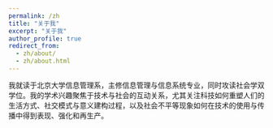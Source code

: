 ```yaml
---
permalink: /zh
title: "关于我"
excerpt: "关于我"
author_profile: true
redirect_from: 
  - zh/about/
  - zh/about.html
---
```

我就读于北京大学信息管理系，主修信息管理与信息系统专业，同时攻读社会学双学位。我的学术兴趣聚焦于技术与社会的互动关系，尤其关注科技如何重塑人们的生活方式、社交模式与意义建构过程，以及社会不平等现象如何在技术的使用与传播中得到表现、强化和再生产。
